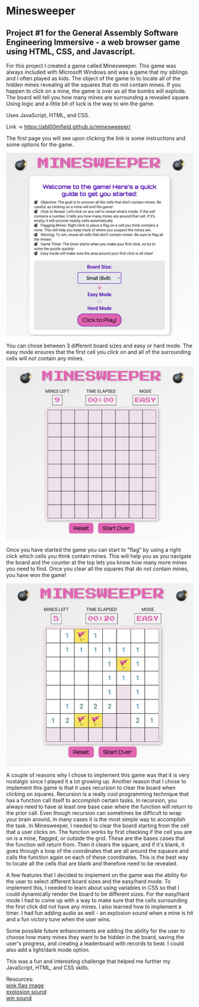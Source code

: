 # Minesweeper

## Project #1 for the General Assembly Software Engineering Immersive - a web browser game using HTML, CSS, and Javascript.

For this project I created a game called Minesweeper. This game was always included with Microsoft Windows and was a game that my siblings and I often played as kids. The object of the game to to locate all of the hidden mines revealing all the squares that do not contain mines. If you happen to click on a mine, the game is over as all the bombs will explode. The board will tell you how many mines are surrounding a revealed square. Using logic and a little bit of luck is the way to win the game.

Uses JavaScript, HTML, and CSS.

Link -> https://abl00mfield.github.io/minesweeper/

The first page you will see upon clicking the link is some instructions and some options for the game.

!["opening screen"](assets/images/Screenshot1.png)

You can chose between 3 different board sizes and easy or hard mode. The easy mode ensures that the first cell you click on and all of the surrounding cells will not contain any mines.

!["blank game board"](assets/images/Screenshot2.png)

Once you have started the game you can start to "flag" by using a right click which cells you think contain mines. This will help you as you navigate the board and the counter at the top lets you know how many more mines you need to find. Once you clear all the squares that do not contain mines, you have won the game!

!["game in play"](assets/images/Screenshot3.png)

A couple of reasons why I chose to implement this game was that it is very nostalgic since I played it a lot growing up. Another reason that I chose to implement this game is that it uses recursion to clear the board when clicking on squares. Recursion is a really cool programming technique that has a function call itself to accomplish certain tasks. In recursion, you always need to have at least one base case where the function will return to the prior call. Even though recursion can sometimes be difficult to wrap your brain around, in many cases it is the most simple way to accomplish the task. In Minesweeper, I needed to clear the board starting from the cell that a user clicks on. The function works by first checking if the cell you are on is a mine, flagged, or outside the grid. These are the bases cases that the function will return from. Then it clears the square, and if it's blank, it goes through a loop of the coordinates that are all around the squaure and calls the function again on each of these coordinates. This is the best way to locate all the cells that are blank and therefore need to be revealed.

A few features that I decided to implement on the game was the ability for the user to select different board sizes and the easy/hard mode. To implement this, I needed to learn about using variables in CSS so that I could dynamically render the board to be different sizes. For the easy/hard mode I had to come up with a way to make sure that the cells surrounding the first click did not have any mines. I also learned how to implement a timer. I had fun adding audio as well - an explosion sound when a mine is hit and a fun victory tune when the user wins.

Some possible future enhancements are adding the ability for the user to choose how many mines they want to be hidden in the board, saving the user's progress, and creating a leaderboard with records to beat. I could also add a light/dark mode option.

This was a fun and interesting challenge that helped me further my JavaScript, HTML, and CSS skills.

Resources:<br>
[pink flag image](https://www.shareicon.net/flag-pink-mapmarker-66821) <br>
[explosion sound](https://pixabay.com/sound-effects/medium-explosion-40472/) <br>
[win sound](https://pixabay.com/sound-effects/marimba-win-e-3-209687/)
